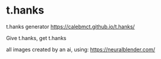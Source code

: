 # t.hanks
t.hanks generator
https://calebmct.github.io/t.hanks/

Give t.hanks, get t.hanks

all images created by an ai, using: https://neuralblender.com/

